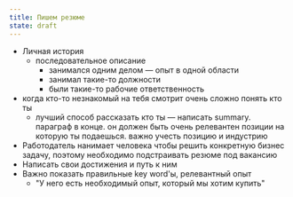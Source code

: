 ```yaml
---
title: Пишем резюме
state: draft
---
```

- Личная история
	- последовательное описание
		- занимался одним делом — опыт в одной области
		- занимал такие-то должности
		- были такие-то рабочие ответственность
- когда кто-то незнакомый на тебя смотрит очень сложно понять кто ты
	- лучший способ рассказать кто ты — написать summary. параграф в конце. он должен быть очень релевантен позиции на которую ты подаешься. важно учесть позицию и индустрию
- Работодатель нанимает человека чтобы решить конкретную бизнес задачу, поэтому необходимо подстраивать резюме под вакансию
- Написать свои достижения и путь к ним
- Важно показать правильные key word'ы, релевантный опыт
	- "У него есть необходимый опыт, который мы хотим купить"
